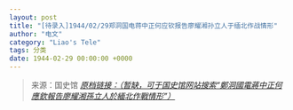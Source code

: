 ```yaml
---
layout: post
title: "[待录入]1944/02/29郑洞国电蒋中正何应钦报告廖耀湘孙立人于缅北作战情形"
author: "电文"
category: "Liao's Tele"
tags: 分类
date: 1944-02-29 00:00:00 +0000
---
```

> 来源：国史馆 [*原档链接：（暂缺，可于国史馆网站搜索“鄭洞國電蔣中正何應欽報告廖耀湘孫立人於緬北作戰情形”）*]()

